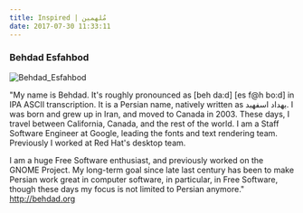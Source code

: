 ```yaml
---
title: Inspired | مُلهمين
date: 2017-07-30 11:33:11
---
```




### Behdad Esfahbod
![Behdad_Esfahbod](/images/Behdad_Esfahbod.jpg)

"My name is Behdad. It's roughly pronounced as [beh da:d] [es f@h bo:d] in IPA ASCII transcription. It is a Persian name, natively written as بهداد اسفهبد. I was born and grew up in Iran, and moved to Canada in 2003. These days, I travel between California, Canada, and the rest of the world. I am a Staff Software Engineer at Google, leading the fonts and text rendering team. Previously I worked at Red Hat's desktop team.

I am a huge Free Software enthusiast, and previously worked on the GNOME Project. My long-term goal since late last century has been to make Persian work great in computer software, in particular, in Free Software, though these days my focus is not limited to Persian anymore."
http://behdad.org